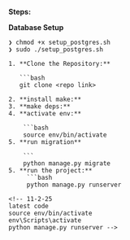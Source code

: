 **Steps:**


**Database Setup**
```
❯ chmod +x setup_postgres.sh
❯ sudo ./setup_postgres.sh

1. **Clone the Repository:**

   ```bash
   git clone <repo link>

2. **install make:** 
3. **make deps:** 
4. **activate env:**

    ```bash
    source env/bin/activate
5. **run migration**

    ```
    python manage.py migrate
5. **run the project:**
     ```bash
     python manage.py runserver

<!-- 11-2-25
latest code 
source env/bin/activate
env\Scripts\activate 
python manage.py runserver -->